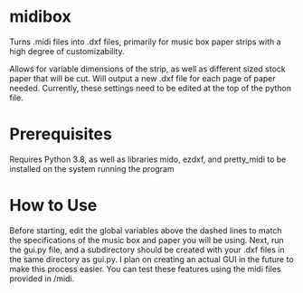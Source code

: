 # midibox
Turns .midi files into .dxf files, primarily for music box paper strips with a high degree of customizability. 

Allows for variable dimensions of the strip, as well as different sized stock paper that will be cut. Will output a new .dxf file for each page of paper needed. Currently, these settings need to be edited at the top of the python file.

# Prerequisites
Requires Python 3.8, as well as libraries mido, ezdxf, and pretty_midi to be installed on the system running the program

# How to Use
Before starting, edit the global variables above the dashed lines to match the specifications of the music box and paper you will be using. Next, run the gui.py file, and a subdirectory should be created with your .dxf files in the same directory as gui.py. I plan on creating an actual GUI in the future to make this process easier. You can test these features using the midi files provided in /midi.

